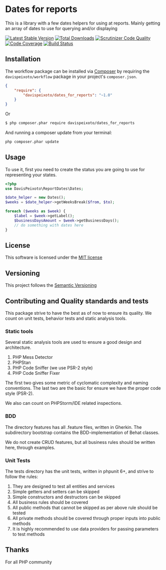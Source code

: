 # Dates for reports

This is a library with a few dates helpers for using at reports. 
Mainly getting an array of dates to use for querying and/or displaying

[![Latest Stable Version](https://img.shields.io/packagist/v/davispeixoto/dates_for_reports.svg)](https://packagist.org/packages/davispeixoto/dates_for_reports)
[![Total Downloads](https://img.shields.io/packagist/dt/davispeixoto/dates_for_reports.svg)](https://packagist.org/packages/davispeixoto/dates_for_reports)
[![Scrutinizer Code Quality](https://scrutinizer-ci.com/g/davispeixoto/dates_for_reports/badges/quality-score.png?b=master)](https://scrutinizer-ci.com/g/davispeixoto/dates_for_reports/?branch=master)
[![Code Coverage](https://scrutinizer-ci.com/g/davispeixoto/dates_for_reports/badges/coverage.png?b=master)](https://scrutinizer-ci.com/g/davispeixoto/dates_for_reports/?branch=master)
[![Build Status](https://travis-ci.org/davispeixoto/dates_for_reports.svg?branch=master)](https://travis-ci.org/davispeixoto/dates_for_reports)

## Installation
The workflow package can be installed via [Composer](http://getcomposer.org) by requiring the
`davispeixoto/workflow` package in your project's `composer.json`.

```json
{
    "require": {
        "davispeixoto/dates_for_reports": "~1.0"
    }
}
```

Or

```sh
$ php composer.phar require davispeixoto/dates_for_reports
```

And running a composer update from your terminal:
```sh
php composer.phar update
```

## Usage
To use it, first you need to create the status you are going to use 
for representing your states.

```php
<?php
use DavisPeixoto\ReportDates\Dates;

$date_helper = new Dates();
$weeks = $date_helper->getWeeksBreak($from, $to);

foreach ($weeks as $week) {
    $label = $week->getLabel();
    $businessDaysAmount = $week->getBusinessDays();
    // do something with dates here
}
```



## License
This software is licensed under the [MIT license](http://opensource.org/licenses/MIT)

## Versioning
This project follows the [Semantic Versioning](http://semver.org/)

## Contributing and Quality standards and tests
This package strive to have the best as of now to ensure its quality. We count on
unit tests, behavior tests and static analysis tools.

### Static tools
Several static analysis tools are used to ensure a good design and architecture.
1. PHP Mess Detector
2. PHPStan
3. PHP Code Sniffer (we use PSR-2 style)
4. PHP Code Sniffer Fixer

The first two gives some metric of cyclomatic complexity and naming conventions.
The last two are the basic for ensure we have the proper code style (PSR-2).

We also can count on PHPStorm/IDE related inspections.

### BDD
The directory features has all .feature files, written in Gherkin. The subdirectory
bootstrap contains the BDD-implementation of Behat classes.

We do not create CRUD features, but all business rules should be written here,
through examples.

### Unit Tests
The tests directory has the unit tests, written in phpunit 6+, and strive to follow
the rules:
 
1. They are designed to test all entities and services
2. Simple getters and setters can be skipped 
3. Simple constructors and destructors can be skipped
4. All business rules should be covered
5. All public methods that cannot be skipped as per above rule should be tested
6. All private methods should be covered through proper inputs into public methods
7. It is highly recommended to use data providers for passing parameters to 
test methods

## Thanks
For all PHP community